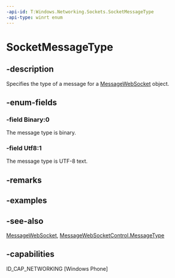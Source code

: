 ```yaml
---
-api-id: T:Windows.Networking.Sockets.SocketMessageType
-api-type: winrt enum
---
```


<!-- Enumeration syntax
public enum Windows.Networking.Sockets.SocketMessageType : int
-->

# SocketMessageType

## -description
Specifies the type of a message for a [MessageWebSocket](messagewebsocket.md) object.

## -enum-fields
### -field Binary:0
The message type is binary.

### -field Utf8:1
The message type is UTF-8 text.


## -remarks


## -examples

## -see-also
[MessageWebSocket](messagewebsocket.md), [MessageWebSocketControl.MessageType](messagewebsocketcontrol_messagetype.md)

## -capabilities
ID_CAP_NETWORKING [Windows Phone]
